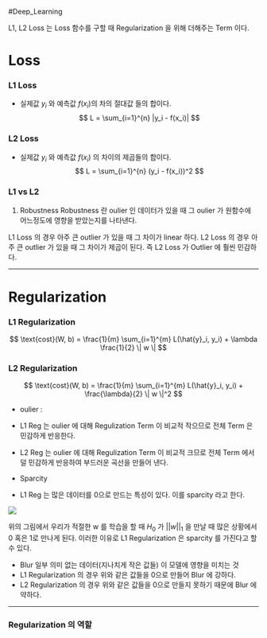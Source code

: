 #Deep_Learning 

L1, L2 Loss 는 Loss 함수를 구할 때 Regularization 을 위해 더해주는 Term 이다.
# Loss
### L1 Loss
* 실제값 $y_i$ 와 예측값 $f(x_i)$의 차의 절대값 들의 합이다.
$$
L = \sum_{i=1}^{n} |y_i - f(x_i)|
$$
### L2 Loss
* 실제값 $y_i$ 와 예측값 $f(x_i)$ 의 차이의 제곱들의 합이다.
$$
L = \sum_{i=1}^{n} (y_i - f(x_i))^2
$$

### L1 vs L2

1. Robustness
Robustness 란 oulier 인 데이터가 있을 때 그 oulier 가 원함수에 어느정도에 영향을 받았는지를 나타낸다.

L1 Loss 의 경우 아주 큰 outlier 가 있을 때 그 차이가 linear 하다.
L2 Loss 의 경우 아주 큰 outlier 가 있을 때 그 차이가 제곱이 된다.
즉 L2 Loss 가 Outlier 에 훨씬 민감하다.

---

# Regularization

### L1 Regularization
$$
\text{cost}(W, b) = \frac{1}{m} \sum_{i=1}^{m} L(\hat{y}_i, y_i) + \lambda \frac{1}{2} \| w \|
$$
### L2 Regularization
$$
\text{cost}(W, b) = \frac{1}{m} \sum_{i=1}^{m} L(\hat{y}_i, y_i) + \frac{\lambda}{2} \| w \|^2
$$

* oulier : 
* L1 Reg 는 oulier 에 대해 Regulization Term 이 비교적 작으므로 전체 Term 은 민감하게 반응한다.
* L2 Reg 는 oulier 에 대해 Regulization Term 이 비교적 크므로 전체 Term 에서 덜 민감하게 반응하여 부드러운 곡선을 만들어 낸다.

* Sparcity
* L1 Reg 는 많은 데이터를 0으로 만드는 특성이 있다. 이를 sparcity 라고 한다. 

![](_media-sync_resources/20240417T162529/20240417T162529_83672.png)

위의 그림에서 우리가 적절한 w 를 학습을 할 때 $H_{0}$ 가 $||w||_1$ 을 만날 때 많은 상황에서 0 혹은 1로 만나게 된다. 
이러한 이유로 L1 Regularization 은 sparcity 를 가진다고 할 수 있다.

* Blur
일부 의미 없는 데이터(지나치게 작은 값들) 이 모델에 영향을 미치는 것
* L1 Regularization 의 경우 위와 같은 값들을 0으로 만들어 Blur 에 강하다.
* L2 Regularization 의 경우 위와 같은 값들을 0으로 만들지 못하기 때문에 Blur 에 약하다.

---

### Regularization 의 역할


